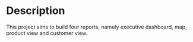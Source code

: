 # Description
This project aims to build four reports, namely executive dashboard, map, product view and customer view.
